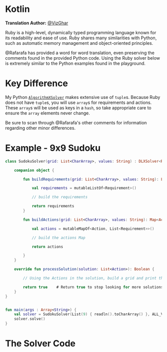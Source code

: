 # Kotlin

__Translation Author:__ [@VizGhar](https://www.codingame.com/profile/c152bee9fe8dc90ac4f6b84505b59ebb9086993)

Ruby is a high-level, dynamically typed programming language known for its readability and ease of use. Ruby shares many similarities with Python, such as automatic memory management and object-oriented principles.

@Rafarafa has provided a word for word translation, even preserving the comments found in the provided Python code. Using the Ruby solver below is extremely similar to the Python examples found in the playground.

# Key Difference

My Python [`AlgorithmXSolver`](the-algorithmxsolver) makes extensive use of `tuple`s. Because Ruby does not have `tuple`s, you will use `array`s for requirements and actions. These `array`s will be used as keys in a `hash`, so take appropriate care to ensure the `array` elements never change.

Be sure to scan through @Rafarafa's other comments for information regarding other minor differences.

# Example - 9x9 Sudoku

```kotlin
class SudokuSolver(grid: List<CharArray>, values: String) : DLXSolver<Requirement, Action>(buildRequirements(grid, values), buildActions(grid, values)) {

    companion object {

        fun buildRequirements(grid: List<CharArray>, values: String): List<Requirement> {

            val requirements = mutableListOf<Requirement>()

            // build the requirements

            return requirements
        }

        fun buildActions(grid: List<CharArray>, values: String): Map<Action, List<Requirement>> {

            val actions = mutableMapOf<Action, List<Requirement>>()

            // build the actions Map

            return actions

        }
    }

    override fun processSolution(solution: List<Action>): Boolean {

        // Using the Actions in the solution, build a grid and print the solved Sudoku.

        return true    # Return true to stop looking for more solutions.
    }
}


fun main(args : Array<String>) {
    val solver = SudokuSolver(List(9) { readln().toCharArray() }, ALL_VALUES)
    solver.solve()
}
```

# The Solver Code


